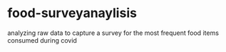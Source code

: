 # food-surveyanaylisis
analyzing raw data to capture a survey for the most frequent food items consumed during covid
